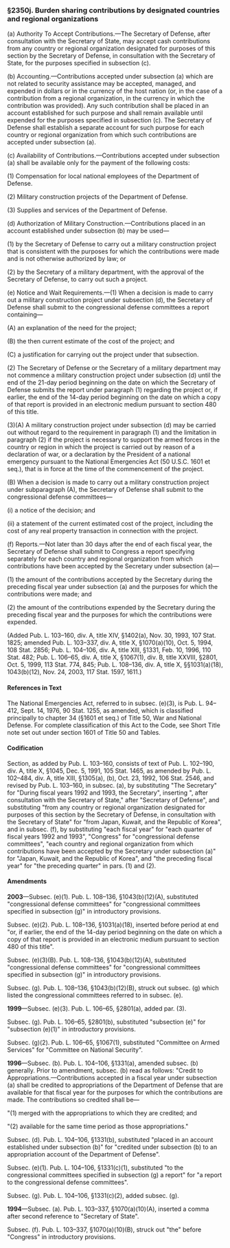 ### §2350j. Burden sharing contributions by designated countries and regional organizations ###

(a) Authority To Accept Contributions.—The Secretary of Defense, after consultation with the Secretary of State, may accept cash contributions from any country or regional organization designated for purposes of this section by the Secretary of Defense, in consultation with the Secretary of State, for the purposes specified in subsection (c).

(b) Accounting.—Contributions accepted under subsection (a) which are not related to security assistance may be accepted, managed, and expended in dollars or in the currency of the host nation (or, in the case of a contribution from a regional organization, in the currency in which the contribution was provided). Any such contribution shall be placed in an account established for such purpose and shall remain available until expended for the purposes specified in subsection (c). The Secretary of Defense shall establish a separate account for such purpose for each country or regional organization from which such contributions are accepted under subsection (a).

(c) Availability of Contributions.—Contributions accepted under subsection (a) shall be available only for the payment of the following costs:

(1) Compensation for local national employees of the Department of Defense.

(2) Military construction projects of the Department of Defense.

(3) Supplies and services of the Department of Defense.

(d) Authorization of Military Construction.—Contributions placed in an account established under subsection (b) may be used—

(1) by the Secretary of Defense to carry out a military construction project that is consistent with the purposes for which the contributions were made and is not otherwise authorized by law; or

(2) by the Secretary of a military department, with the approval of the Secretary of Defense, to carry out such a project.

(e) Notice and Wait Requirements.—(1) When a decision is made to carry out a military construction project under subsection (d), the Secretary of Defense shall submit to the congressional defense committees a report containing—

(A) an explanation of the need for the project;

(B) the then current estimate of the cost of the project; and

(C) a justification for carrying out the project under that subsection.

(2) The Secretary of Defense or the Secretary of a military department may not commence a military construction project under subsection (d) until the end of the 21-day period beginning on the date on which the Secretary of Defense submits the report under paragraph (1) regarding the project or, if earlier, the end of the 14-day period beginning on the date on which a copy of that report is provided in an electronic medium pursuant to section 480 of this title.

(3)(A) A military construction project under subsection (d) may be carried out without regard to the requirement in paragraph (1) and the limitation in paragraph (2) if the project is necessary to support the armed forces in the country or region in which the project is carried out by reason of a declaration of war, or a declaration by the President of a national emergency pursuant to the National Emergencies Act (50 U.S.C. 1601 et seq.), that is in force at the time of the commencement of the project.

(B) When a decision is made to carry out a military construction project under subparagraph (A), the Secretary of Defense shall submit to the congressional defense committees—

(i) a notice of the decision; and

(ii) a statement of the current estimated cost of the project, including the cost of any real property transaction in connection with the project.

(f) Reports.—Not later than 30 days after the end of each fiscal year, the Secretary of Defense shall submit to Congress a report specifying separately for each country and regional organization from which contributions have been accepted by the Secretary under subsection (a)—

(1) the amount of the contributions accepted by the Secretary during the preceding fiscal year under subsection (a) and the purposes for which the contributions were made; and

(2) the amount of the contributions expended by the Secretary during the preceding fiscal year and the purposes for which the contributions were expended.

(Added Pub. L. 103–160, div. A, title XIV, §1402(a), Nov. 30, 1993, 107 Stat. 1825; amended Pub. L. 103–337, div. A, title X, §1070(a)(10), Oct. 5, 1994, 108 Stat. 2856; Pub. L. 104–106, div. A, title XIII, §1331, Feb. 10, 1996, 110 Stat. 482; Pub. L. 106–65, div. A, title X, §1067(1), div. B, title XXVIII, §2801, Oct. 5, 1999, 113 Stat. 774, 845; Pub. L. 108–136, div. A, title X, §§1031(a)(18), 1043(b)(12), Nov. 24, 2003, 117 Stat. 1597, 1611.)

#### References in Text ####

The National Emergencies Act, referred to in subsec. (e)(3), is Pub. L. 94–412, Sept. 14, 1976, 90 Stat. 1255, as amended, which is classified principally to chapter 34 (§1601 et seq.) of Title 50, War and National Defense. For complete classification of this Act to the Code, see Short Title note set out under section 1601 of Title 50 and Tables.

#### Codification ####

Section, as added by Pub. L. 103–160, consists of text of Pub. L. 102–190, div. A, title X, §1045, Dec. 5, 1991, 105 Stat. 1465, as amended by Pub. L. 102–484, div. A, title XIII, §1305(a), (b), Oct. 23, 1992, 106 Stat. 2546, and revised by Pub. L. 103–160, in subsec. (a), by substituting "The Secretary" for "During fiscal years 1992 and 1993, the Secretary", inserting ", after consultation with the Secretary of State," after "Secretary of Defense", and substituting "from any country or regional organization designated for purposes of this section by the Secretary of Defense, in consultation with the Secretary of State" for "from Japan, Kuwait, and the Republic of Korea", and in subsec. (f), by substituting "each fiscal year" for "each quarter of fiscal years 1992 and 1993", "Congress" for "congressional defense committees", "each country and regional organization from which contributions have been accepted by the Secretary under subsection (a)" for "Japan, Kuwait, and the Republic of Korea", and "the preceding fiscal year" for "the preceding quarter" in pars. (1) and (2).

#### Amendments ####

**2003**—Subsec. (e)(1). Pub. L. 108–136, §1043(b)(12)(A), substituted "congressional defense committees" for "congressional committees specified in subsection (g)" in introductory provisions.

Subsec. (e)(2). Pub. L. 108–136, §1031(a)(18), inserted before period at end "or, if earlier, the end of the 14-day period beginning on the date on which a copy of that report is provided in an electronic medium pursuant to section 480 of this title".

Subsec. (e)(3)(B). Pub. L. 108–136, §1043(b)(12)(A), substituted "congressional defense committees" for "congressional committees specified in subsection (g)" in introductory provisions.

Subsec. (g). Pub. L. 108–136, §1043(b)(12)(B), struck out subsec. (g) which listed the congressional committees referred to in subsec. (e).

**1999**—Subsec. (e)(3). Pub. L. 106–65, §2801(a), added par. (3).

Subsec. (g). Pub. L. 106–65, §2801(b), substituted "subsection (e)" for "subsection (e)(1)" in introductory provisions.

Subsec. (g)(2). Pub. L. 106–65, §1067(1), substituted "Committee on Armed Services" for "Committee on National Security".

**1996**—Subsec. (b). Pub. L. 104–106, §1331(a), amended subsec. (b) generally. Prior to amendment, subsec. (b) read as follows: "Credit to Appropriations.—Contributions accepted in a fiscal year under subsection (a) shall be credited to appropriations of the Department of Defense that are available for that fiscal year for the purposes for which the contributions are made. The contributions so credited shall be—

"(1) merged with the appropriations to which they are credited; and

"(2) available for the same time period as those appropriations."

Subsec. (d). Pub. L. 104–106, §1331(b), substituted "placed in an account established under subsection (b)" for "credited under subsection (b) to an appropriation account of the Department of Defense".

Subsec. (e)(1). Pub. L. 104–106, §1331(c)(1), substituted "to the congressional committees specified in subsection (g) a report" for "a report to the congressional defense committees".

Subsec. (g). Pub. L. 104–106, §1331(c)(2), added subsec. (g).

**1994**—Subsec. (a). Pub. L. 103–337, §1070(a)(10)(A), inserted a comma after second reference to "Secretary of State".

Subsec. (f). Pub. L. 103–337, §1070(a)(10)(B), struck out "the" before "Congress" in introductory provisions.